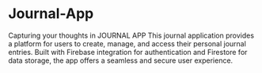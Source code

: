 # Journal-App
Capturing your thoughts in JOURNAL APP This journal application provides a platform for users to create, manage, and access their personal journal entries. Built with Firebase integration for authentication and Firestore for data storage, the app offers a seamless and secure user experience.
